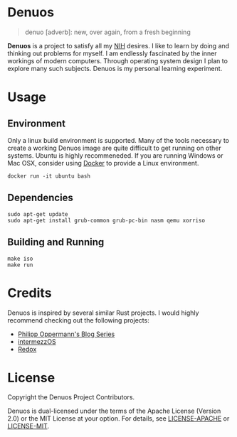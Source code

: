 Denuos
======

> denuo [adverb]:
> new, over again, from a fresh beginning

**Denuos** is a project to satisfy all my [NIH] desires. I like to learn by
doing and thinking out problems for myself. I am endlessly fascinated by
the inner workings of modern computers. Through operating system design I plan
to explore many such subjects. Denuos is my personal learning experiment.

[NIH]: https://en.wikipedia.org/wiki/Not_invented_here

Usage
=====

Environment
-----------

Only a linux build environment is supported. Many of the tools necessary to
create a working Denuos image are quite difficult to get running on other
systems. Ubuntu is highly recommeneded. If you are running Windows or Mac OSX,
consider using [Docker] to provide a Linux environment.

```
docker run -it ubuntu bash
```

[Docker]: http://www.docker.com/products/docker

Dependencies
------------
```
sudo apt-get update
sudo apt-get install grub-common grub-pc-bin nasm qemu xorriso
```

Building and Running
--------------------
```
make iso
make run
```

Credits
=======
Denuos is inspired by several similar Rust projects. I would highly recommend
checking out the following projects:

- [Philipp Oppermann's Blog Series][phil]
- [intermezzOS][mzos]
- [Redox][redox]

[phil]: http://os.phil-opp.com/
[mzos]: https://intermezzos.github.io/
[redox]: https://www.redox-os.org/

License
=======

Copyright the Denuos Project Contributors.

Denuos is dual-licensed under the terms of the Apache License (Version 2.0)
or the MIT License at your option. For details, see
[LICENSE-APACHE](LICENSE-APACHE) or [LICENSE-MIT](LICENSE-MIT).


